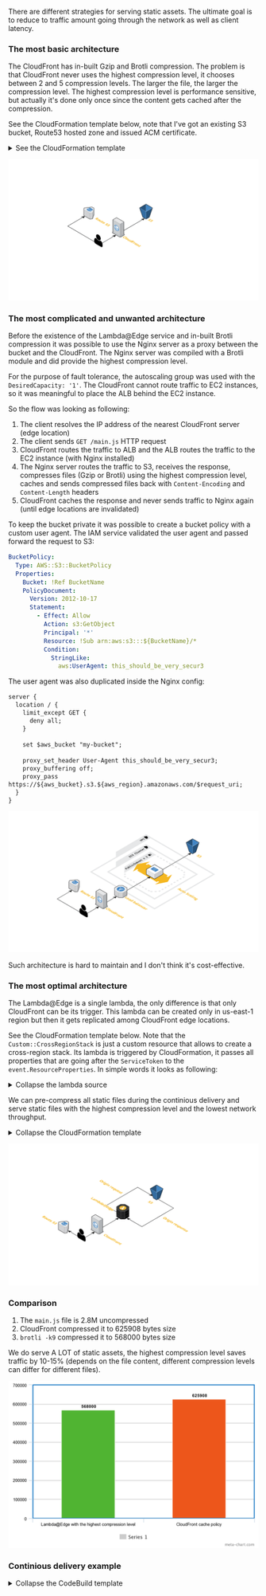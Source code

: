 There are different strategies for serving static assets. The ultimate goal is to reduce to traffic amount going through the network as well as client latency.

### The most basic architecture

The CloudFront has in-built Gzip and Brotli compression. The problem is that CloudFront never uses the highest compression level, it chooses between 2 and 5 compression levels. The larger the file, the larger the compression level. The highest compression level is performance sensitive, but actually it's done only once since the content gets cached after the compression.

See the CloudFormation template below, note that I've got an existing S3 bucket, Route53 hosted zone and issued ACM certificate.

<details><summary>See the CloudFormation template</summary>
<p>

```yml
AWSTemplateFormatVersion: 2010-09-09

Parameters:
  BucketName:
    Type: String

  DomainName:
    Type: String

  CertificateArn:
    Type: String

  HostedZoneId:
    Type: AWS::Route53::HostedZone::Id

Resources:
  CloudFrontOriginAccessIdentity:
    Type: AWS::CloudFront::CloudFrontOriginAccessIdentity
    Properties:
      CloudFrontOriginAccessIdentityConfig:
        Comment: !Sub Identity for distribution of ${DomainName}

  BucketPolicy:
    Type: AWS::S3::BucketPolicy
    Properties:
      Bucket: !Ref BucketName
      PolicyDocument:
        Version: 2012-10-17
        Statement:
          - Effect: Allow
            Action: s3:GetObject
            Resource: !Sub arn:aws:s3:::${BucketName}/*
            Principal:
              AWS: !Sub arn:aws:iam::cloudfront:user/CloudFront Origin Access Identity ${CloudFrontOriginAccessIdentity}

  CloudFrontDistribution:
    Type: AWS::CloudFront::Distribution
    Properties:
      DistributionConfig:
        Enabled: true
        PriceClass: PriceClass_100
        DefaultRootObject: index.html
        Comment: !Sub CloudFront distribution for ${DomainName}
        Aliases:
          - !Ref DomainName
        ViewerCertificate:
          SslSupportMethod: sni-only
          AcmCertificateArn: !Ref CertificateArn
        Origins:
          - Id: s3-origin
            DomainName: !Sub ${BucketName}.s3.amazonaws.com
            S3OriginConfig:
              OriginAccessIdentity: !Sub origin-access-identity/cloudfront/${CloudFrontOriginAccessIdentity}
        DefaultCacheBehavior:
          Compress: true
          TargetOriginId: s3-origin
          ViewerProtocolPolicy: redirect-to-https
          ForwardedValues:
            QueryString: false
        CacheBehaviors:
          - Compress: true
            TargetOriginId: s3-origin
            ViewerProtocolPolicy: redirect-to-https
            PathPattern: /assets/*
            # This is a managed CloudFront policy which enables Brotli compression.
            CachePolicyId: 658327ea-f89d-4fab-a63d-7e88639e58f6
            ForwardedValues:
              QueryString: false

  RecordSet:
    Type: AWS::Route53::RecordSet
    Properties:
      Type: A
      Name: !Ref DomainName
      HostedZoneId: !Ref HostedZoneId
      AliasTarget:
        # Default CloudFront zone ID.
        HostedZoneId: Z2FDTNDATAQYW2
        DNSName: !GetAtt CloudFrontDistribution.DomainName
```
</p>
</details>

![The most basic](./docs/the-most-basic-cdn.png)

### The most complicated and unwanted architecture

Before the existence of the Lambda@Edge service and in-built Brotli compression it was possible to use the Nginx server as a proxy between the bucket and the CloudFront. The Nginx server was compiled with a Brotli module and did provide the highest compression level.

For the purpose of fault tolerance, the autoscaling group was used with the `DesiredCapacity: '1'`. The CloudFront cannot route traffic to EC2 instances, so it was meaningful to place the ALB behind the EC2 instance.

So the flow was looking as following:

1. The client resolves the IP address of the nearest CloudFront server (edge location)
2. The client sends `GET /main.js` HTTP request
3. CloudFront routes the traffic to ALB and the ALB routes the traffic to the EC2 instance (with Nginx installed)
4. The Nginx server routes the traffic to S3, receives the response, compresses files (Gzip or Brotli) using the highest compression level, caches and sends compressed files back with `Content-Encoding` and `Content-Length` headers
5. CloudFront caches the response and never sends traffic to Nginx again (until edge locations are invalidated)

To keep the bucket private it was possible to create a bucket policy with a custom user agent. The IAM service validated the user agent and passed forward the request to S3:

```yml
BucketPolicy:
  Type: AWS::S3::BucketPolicy
  Properties:
    Bucket: !Ref BucketName
    PolicyDocument:
      Version: 2012-10-17
      Statement:
        - Effect: Allow
          Action: s3:GetObject
          Principal: '*'
          Resource: !Sub arn:aws:s3:::${BucketName}/*
          Condition:
            StringLike:
              aws:UserAgent: this_should_be_very_secur3
```

The user agent was also duplicated inside the Nginx config:

```
server {
  location / {
    limit_except GET {
      deny all;
    }

    set $aws_bucket "my-bucket";

    proxy_set_header User-Agent this_should_be_very_secur3;
    proxy_buffering off;
    proxy_pass https://${aws_bucket}.s3.${aws_region}.amazonaws.com/$request_uri;
  }
}
```

![The most complicated](./docs/the-most-complicated-cdn.png)

Such architecture is hard to maintain and I don't think it's cost-effective.

### The most optimal architecture

The Lambda@Edge is a single lambda, the only difference is that only CloudFront can be its trigger. This lambda can be created only in us-east-1 region but then it gets replicated among CloudFront edge locations.

See the CloudFormation template below. Note that the `Custom::CrossRegionStack` is just a custom resource that allows to create a cross-region stack. Its lambda is triggered by CloudFormation, it passes all properties that are going after the `ServiceToken` to the `event.ResourceProperties`. In simple words it looks as following:

<details><summary>Collapse the lambda source</summary>
<p>

```ts
// cross-region-lambda.ts

import * as response from 'cfn-response-promise';
import {
  CloudFormationCustomResourceEvent,
  CloudFormationCustomResourceHandler,
} from 'aws-lambda';
import * as CloudFormation from 'aws-sdk/clients/cloudformation';

export const handler: CloudFormationCustomResourceHandler = async (
  event,
  context
) => {
  const cloudformation = new CloudFormation({
    region: event.ResourceProperties.Region,
  });

  if (event.RequestType === 'Delete') {
    await cloudformation
      .deleteStack({
        StackName: event.ResourceProperties.StackName,
      })
      .promise();

    await cloudformation
      .waitFor('stackDeleteComplete', {
        StackName: event.ResourceProperties.StackName,
      })
      .promise();

    return await response.send(event, context, response.SUCCESS);
  }

  try {
    const outputs = await createOrUpdateStack(event, cloudformation);
    await response.send(event, context, response.SUCCESS, outputs);
  } catch (error) {
    await response.send(event, context, response.FAILED, {
      Message: error.message,
    });
  }
};

function createOrUpdateStack(
  event: CloudFormationCustomResourceEvent,
  cloudformation: CloudFormation
) {
  if (event.RequestType === 'Create') {
    return createStack(event, cloudformation);
  } else {
    return updateStack(event, cloudformation);
  }
}

async function createStack(
  event: CloudFormationCustomResourceEvent,
  cloudformation: CloudFormation
) {
  await cloudformation
    .createStack({
      StackName: event.ResourceProperties.StackName,
      TemplateBody: event.ResourceProperties.TemplateBody,
      Parameters: getParameters(event.ResourceProperties.Parameters),
    })
    .promise();

  await cloudformation
    .waitFor('stackCreateComplete', {
      StackName: event.ResourceProperties.StackName,
    })
    .promise();

  return getOutputs(event, cloudformation);
}

async function updateStack(
  event: CloudFormationCustomResourceEvent,
  cloudformation: CloudFormation
) {
  await cloudformation
    .updateStack({
      StackName: event.ResourceProperties.StackName,
      TemplateBody: event.ResourceProperties.TemplateBody,
      Parameters: getParameters(event.ResourceProperties.Parameters),
    })
    .promise();

  await cloudformation
    .waitFor('stackUpdateComplete', {
      StackName: event.ResourceProperties.StackName,
    })
    .promise();

  return getOutputs(event, cloudformation);
}

async function getOutputs(
  event: CloudFormationCustomResourceEvent,
  cloudformation: CloudFormation
) {
  const { Stacks } = await cloudformation
    .describeStacks({
      StackName: event.ResourceProperties.StackName,
    })
    .promise();

  return Stacks[0].Outputs.reduce((accumulator, { OutputKey, OutputValue }) => {
    accumulator[OutputKey] = OutputValue;
    return accumulator;
  }, {});
}

function getParameters(
  event: CloudFormationCustomResourceEvent
): CloudFormation.Parameters {
  return Object.entries(
    event.ResourceProperties.Parameters
  ).map(([key, value]) => ({ ParameterKey: key, ParameterValue: value }));
}
```
</p>
</details>

We can pre-compress all static files during the continious delivery and serve static files with the highest compression level and the lowest network throughput.

<details><summary>Collapse the CloudFormation template</summary>
<p>

```yml
AWSTemplateFormatVersion: 2010-09-09

Resources:
  EdgeLambdaRole:
    Type: AWS::IAM::Role
    Properties:
      Path: /
      ManagedPolicyArns:
        - arn:aws:iam::aws:policy/service-role/AWSLambdaBasicExecutionRole
      AssumeRolePolicyDocument:
        Version: 2012-10-17
        Statement:
          - Effect: Allow
            Action: sts:AssumeRole
            Principal:
              Service:
                - lambda.amazonaws.com
                - edgelambda.amazonaws.com

  EdgeLambdaCrossRegionStack:
    Type: Custom::CrossRegionStack
    Properties:
      ServiceToken: !Ref CrossRegionLambdaArn
      # Edge lambdas have to be created in the us-east-1 region
      Region: us-east-1
      StackName: edge-lambda-stack
      Parameters:
        EdgeLambdaRoleArn: !GetAtt EdgeLambdaRole.Arn
      TemplateBody: |
        AWSTemplateFormatVersion: 2010-09-09

        Parameters:
          EdgeLambdaRoleArn:
            Type: String

        Resources:
          EdgeLambda:
            Type: AWS::Lambda::Function
            DeletionPolicy: Retain
            Properties:
              Runtime: nodejs12.x
              Timeout: 5
              MemorySize: 128
              Role: !Ref EdgeLambdaRoleArn
              Handler: index.handler
              Code:
                ZipFile: |
                  async function handler(event, context) {
                    const { request } = event.Records[0].cf;
                    const { br, gz } = parseAcceptEncodingHeader(request);
                    if (br) {
                      request.uri += '.br';
                    } else if (gz) {
                      request.uri += '.gz';
                    }
                    return request;
                  }

                  module.exports = { handler };

          EdgeLambdaVersion:
            Type: AWS::Lambda::Version
            Properties:
              FunctionName: !Ref EdgeLambda

        Outputs:
          EdgeLambdaVersionArn:
            Value: !Ref EdgeLambdaVersion

  CloudFrontDistribution:
    Type: AWS::CloudFront::Distribution
    Properties:
      DistributionConfig:
        ...
        DefaultCacheBehavior:
          ...
          LambdaFunctionAssociations:
            - EventType: origin-request
              LambdaFunctionARN: !GetAtt EdgeLambdaCrossRegionStack.EdgeLambdaVersionArn
```
</p>
</details>

![The most optimal](./docs/the-most-optimal-cdn.png)

### Comparison

1. The `main.js` file is 2.8M uncompressed
2. CloudFront compressed it to 625908 bytes size
3. `brotli -k9` compressed it to 568000 bytes size

We do serve A LOT of static assets, the highest compression level saves traffic by 10-15% (depends on the file content, different compression levels can differ for different files).

![Chart](./docs/meta-chart.png)

### Continious delivery example

<details><summary>Collapse the CodeBuild template</summary>
<p>

```yml
version: 0.2

phases:
  install:
    runtime-versions:
      nodejs: 14
    finally:
      - echo Installation done
  build:
    commands:
      - echo Entering build phase...
      # It's better to have a custom Docker image that has `brotli` pre-installed
      # or use a Webpack plugin.
      - apt-get update && apt-get install -y brotli
      - npm ci
      - npm run build-staging

    finally:
      - echo Build completed on `date`

  post_build:
    commands:
      # Empty S3 bucket.
      - aws s3 rm s3://${S3_BUCKET} --recursive
      - echo S3 bucket is emptied.
      - aws s3 sync
      # Copy non-compressed files.
      - aws s3 sync ./dist/apps/client s3://${S3_BUCKET} --exclude ".gz" --exclude ".br"
      # Gzip with the highest compression level.
      - gzip ./dist/apps/client -rk9
      - aws s3 sync ./dist/apps/client s3://${S3_BUCKET} --include ".gz" --content-encoding gzip
      # Brotli with the highest compression level.
      - brotli ./dist/apps/client -rk9
      - aws s3 sync ./dist/apps/client s3://${S3_BUCKET} --include ".br" --content-encoding br
      # Invalidate the edge cache.
      - aws cloudfront create-invalidation --distribution-id ${DISTRIBUTION_ID} --paths /index.html --output json
      - echo Build completed on `date`

artifacts:
  files:
    - '**/*'
  discard-paths: yes
  base-directory: 'dist*'
```
</p>
</details>